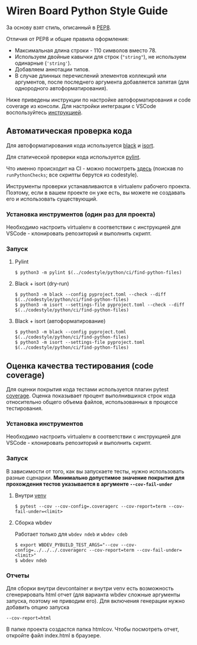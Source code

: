 # Wiren Board Python Style Guide

За основу взят стиль, описанный в [PEP8](https://peps.python.org/pep-0008/). 

Отличия от PEP8 и общие правила оформления:
 * Максимальная длина строки - 110 символов вместо 78.
 * Используем двойные кавычки для строк (`"string"`), не используем одинарные (`'string'`).
 * Добавляем аннотации типов.
 * В случае длинных перечислений элементов коллекций или аргументов, после последнего аргумента добавляется запятая (для однородного автоформатирования).

Ниже приведены инструкции по настройке автоформатирования и code coverage из консоли. Для настройки интеграции с VSCode воспользуйтесь [инструкцией](https://docs.google.com/document/d/19gT4BH6MO-XXyqqzTOoz-jhY0ITbeGKDOZ8FbV_J1tc).


## Автоматическая проверка кода

Для автоформатирования кода используется [black](https://github.com/psf/black) и [isort](https://github.com/PyCQA/isort). 

Для статической проверки кода используется [pylint](https://github.com/pylint-dev/pylint).

Что именно происходит на CI - можно посмотреть [здесь](https://github.com/wirenboard/jenkins-pipeline-lib/blob/master/vars/wb.groovy) (поискав по ```runPythonChecks```; все скрипты берутся из codestyle). 

Инструменты проверки устанавливаются в virtualenv рабочего проекта. Поэтому, если в вашем проекте он уже есть, вы можете не создавать его и использовать существующий.

### Установка инструментов (один раз для проекта)

Необходимо настроить virtualenv в соответствии с инструкцией для VSCode - клонировать репозиторий и выполнить скрипт.

### Запуск

1. Pylint
    ```console
    $ python3 -m pylint $(../codestyle/python/ci/find-python-files)
    ```

2. Black + isort (dry-run)
    ```console
    $ python3 -m black --config pyproject.toml --check --diff $(../codestyle/python/ci/find-python-files)
    $ python3 -m isort --settings-file pyproject.toml --check --diff $(../codestyle/python/ci/find-python-files)
    ```

3. Black + isort (автоформатирование)
    ```console
    $ python3 -m black --config pyproject.toml $(../codestyle/python/ci/find-python-files)
    $ python3 -m isort --settings-file pyproject.toml $(../codestyle/python/ci/find-python-files)
    ```


## Оценка качества тестирования (code coverage)

Для оценки покрытия кода тестами используется плагин pytest [coverage](https://github.com/pytest-dev/pytest-cov). 
Оценка показывает процент выполнившихся строк кода относительно общего объема файлов, использованных в процессе тестирования.

### Установка инструментов

Необходимо настроить virtualenv в соответствии с инструкцией для VSCode - клонировать репозиторий и выполнить скрипт.

### Запуск

В зависимости от того, как вы запускаете тесты, нужно использовать разные сценарии.
**Минимально допустимое значение покрытия для прохождения тестов указывается в аргументе `--cov-fail-under`** 

1. Внутри [venv](#установка-инструментов-один-раз-для-проекта)

    ```console
    $ pytest --cov --cov-config=.coveragerc --cov-report=term --cov-fail-under=<limit>
    ```

2. Сборка wbdev

    Работает только для `wbdev ndeb` и `wbdev cdeb`
    ```console
    $ export WBDEV_PYBUILD_TEST_ARGS="--cov --cov-config=../../../.coveragerc --cov-report=term --cov-fail-under=<limit>"
    $ wbdev ndeb
    ```

### Отчеты

Для сборки внутри devcontainer и внутри venv есть возможность сгенерировать html отчет (для варианта wbdev сложные аргументы запуска, поэтому не приводим его). Для включения генерации нужно добавить опцию запуска
```console
--cov-report=html
```
В папке проекта создастся папка htmlcov. Чтобы посмотреть отчет, откройте файл index.html в браузере.
